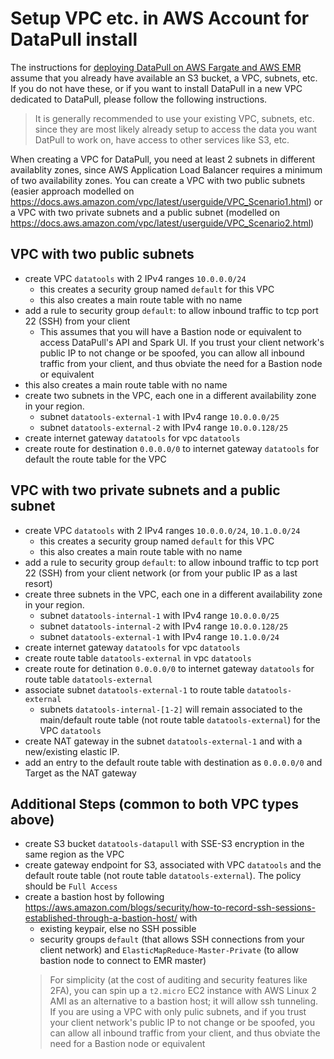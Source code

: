 # Setup VPC etc. in AWS Account for DataPull install
The instructions for [deploying DataPull on AWS Fargate and AWS EMR](install_on_aws) assume that you already have available an S3 bucket, a VPC, subnets, etc. If you do not have these, or if you want to install DataPull in a new VPC dedicated to DataPull, please follow the following instructions. 

> It is generally recommended to use your existing VPC, subnets, etc. since they are most likely already setup to access the data you want DatPull to work on, have access to other services like S3, etc. 

When creating a VPC for DataPull, you need at least 2 subnets in different availablity zones, since AWS Application Load Balancer requires a minimum of two availability zones. You can create a VPC with two public subnets (easier approach modelled on https://docs.aws.amazon.com/vpc/latest/userguide/VPC_Scenario1.html) or a VPC with two private subnets and a public subnet (modelled on https://docs.aws.amazon.com/vpc/latest/userguide/VPC_Scenario2.html)

## VPC with two public subnets
- create VPC `datatools` with 2 IPv4 ranges `10.0.0.0/24`
    - this creates a security group named `default` for this VPC
    - this also creates a main route table with no name
- add a rule to security group `default`: to allow inbound traffic to tcp port 22 (SSH) from your client
    - This assumes that you will have a Bastion node or equivalent to access DataPull's API and Spark UI. If you trust your client network's public IP to not change or be spoofed, you can allow all inbound traffic from your client, and thus obviate the need for a Bastion node or equivalent
- this also creates a main route table with no name
- create two subnets in the VPC, each one in a different availability zone in your region.
    - subnet `datatools-external-1` with IPv4 range `10.0.0.0/25`
    - subnet `datatools-external-2` with IPv4 range `10.0.0.128/25`
- create internet gateway `datatools` for vpc `datatools`
- create route for destination `0.0.0.0/0` to internet gateway `datatools` for default the route table for the VPC

## VPC with two private subnets and a public subnet
- create VPC `datatools` with 2 IPv4 ranges `10.0.0.0/24`, `10.1.0.0/24`
    - this creates a security group named `default` for this VPC
    - this also creates a main route table with no name
- add a rule to security group `default`: to allow inbound traffic to tcp port 22 (SSH) from your client network (or from your public IP as a last resort)
- create three subnets in the VPC, each one in a different availability zone in your region.
    - subnet `datatools-internal-1` with IPv4 range `10.0.0.0/25`
    - subnet `datatools-internal-2` with IPv4 range `10.0.0.128/25`
    - subnet `datatools-external-1` with IPv4 range `10.1.0.0/24`
- create internet gateway `datatools` for vpc `datatools`
- create route table `datatools-external` in vpc `datatools`
- create route for detination `0.0.0.0/0` to internet gateway `datatools` for route table `datatools-external`
- associate subnet `datatools-external-1` to route table `datatools-external`
    - subnets `datatools-internal-[1-2]` will remain associated to the main/default route table (not route table `datatools-external`) for the VPC `datatools`
- create NAT gateway in the subnet `datatools-external-1` and with a new/existing elastic IP. 
- add an entry to the default route table with destination as `0.0.0.0/0`  and Target as the NAT gateway

## Additional Steps (common to both VPC types above)
- create S3 bucket `datatools-datapull` with SSE-S3 encryption in the same region as the VPC
- create gateway endpoint for S3, associated with VPC `datatools` and the default route table (not route table `datatools-external`). The policy should be `Full Access`
- create a bastion host by following https://aws.amazon.com/blogs/security/how-to-record-ssh-sessions-established-through-a-bastion-host/ with
    - existing keypair, else no SSH possible
    - security groups `default` (that allows SSH connections from your client network) and `ElasticMapReduce-Master-Private` (to allow bastion node to connect to EMR master)
    > For simplicity (at the cost of auditing and security features like 2FA), you can spin up a `t2.micro` EC2 instance with AWS Linux 2 AMI as an alternative to a bastion host; it will allow ssh tunneling. 
    > If you are using a VPC with only pulic subnets, and if you trust your client network's public IP to not change or be spoofed, you can allow all inbound traffic from your client, and thus obviate the need for a Bastion node or equivalent